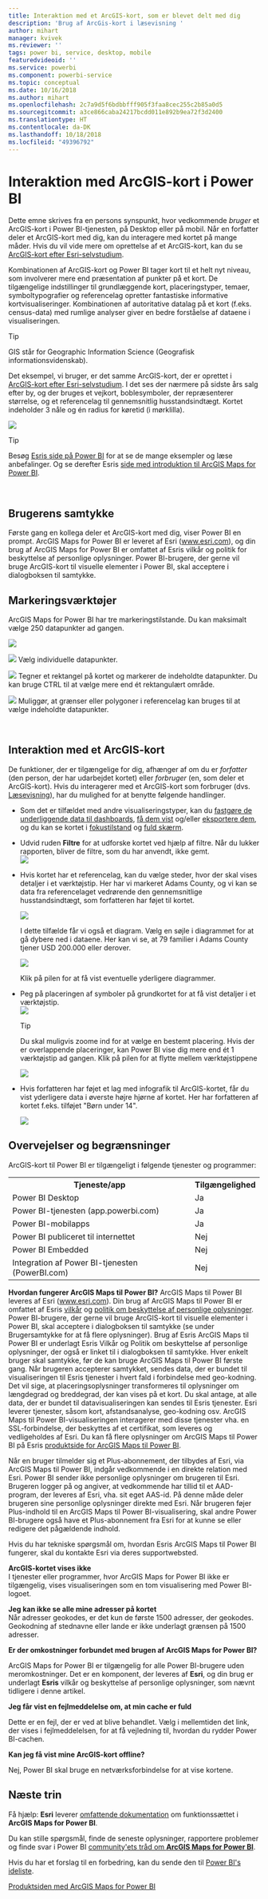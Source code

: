```yaml
---
title: Interaktion med et ArcGIS-kort, som er blevet delt med dig
description: 'Brug af ArcGis-kort i læsevisning '
author: mihart
manager: kvivek
ms.reviewer: ''
tags: power bi, service, desktop, mobile
featuredvideoid: ''
ms.service: powerbi
ms.component: powerbi-service
ms.topic: conceptual
ms.date: 10/16/2018
ms.author: mihart
ms.openlocfilehash: 2c7a9d5f6bdbbfff905f3faa8cec255c2b85a0d5
ms.sourcegitcommit: a3ce866caba24217bcdd011e892b9ea72f3d2400
ms.translationtype: HT
ms.contentlocale: da-DK
ms.lasthandoff: 10/18/2018
ms.locfileid: "49396792"
---
```

# <a name="interacting-with-arcgis-maps-in-power-bi"></a>Interaktion med ArcGIS-kort i Power BI
Dette emne skrives fra en persons synspunkt, hvor vedkommende *bruger* et ArcGIS-kort i Power BI-tjenesten, på Desktop eller på mobil. Når en forfatter deler et ArcGIS-kort med dig, kan du interagere med kortet på mange måder.  Hvis du vil vide mere om oprettelse af et ArcGIS-kort, kan du se [ArcGIS-kort efter Esri-selvstudium](../power-bi-visualization-arcgis.md).

Kombinationen af ArcGIS-kort og Power BI tager kort til et helt nyt niveau, som involverer mere end præsentation af punkter på et kort. De tilgængelige indstillinger til grundlæggende kort, placeringstyper, temaer, symboltypografier og referencelag opretter fantastiske informative kortvisualiseringer. Kombinationen af autoritative datalag på et kort (f.eks. census-data) med rumlige analyser giver en bedre forståelse af dataene i visualiseringen.

> [!TIP]
> GIS står for Geographic Information Science (Geografisk informationsvidenskab).
> 

Det eksempel, vi bruger, er det samme ArcGIS-kort, der er oprettet i [ArcGIS-kort efter Esri-selvstudium](../power-bi-visualization-arcgis.md). I det ses der nærmere på sidste års salg efter by, og der bruges et vejkort, boblesymboler, der repræsenterer størrelse, og et referencelag til gennemsnitlig husstandsindtægt. Kortet indeholder 3 nåle og én radius for køretid (i mørklilla).

![](media/power-bi-visualizations-arcgis/power-bi-arcgis-esri-new.png)

> [!TIP]
> Besøg [Esris side på Power BI](https://www.esri.com/powerbi) for at se de mange eksempler og læse anbefalinger. Og se derefter Esris [side med introduktion til ArcGIS Maps for Power BI](https://doc.arcgis.com/en/maps-for-powerbi/get-started/about-maps-for-power-bi.htm).
> 
> 

<br/>

## <a name="user-consent"></a>Brugerens samtykke
Første gang en kollega deler et ArcGIS-kort med dig, viser Power BI en prompt. ArcGIS Maps for Power BI er leveret af Esri (www.esri.com), og din brug af ArcGIS Maps for Power BI er omfattet af Esris vilkår og politik for beskyttelse af personlige oplysninger. Power BI-brugere, der gerne vil bruge ArcGIS-kort til visuelle elementer i Power BI, skal acceptere i dialogboksen til samtykke.

## <a name="selection-tools"></a>Markeringsværktøjer
ArcGIS Maps for Power BI har tre markeringstilstande. Du kan maksimalt vælge 250 datapunkter ad gangen.

![](media/power-bi-visualizations-arcgis/power-bi-esri-selection-tools2.png)

![](media/power-bi-visualizations-arcgis/power-bi-esri-selection-single2.png) Vælg individuelle datapunkter.

![](media/power-bi-visualizations-arcgis/power-bi-esri-selection-marquee2.png) Tegner et rektangel på kortet og markerer de indeholdte datapunkter. Du kan bruge CTRL til at vælge mere end ét rektangulært område.

![](media/power-bi-visualizations-arcgis/power-bi-esri-selection-reference-layer2.png) Muliggør, at grænser eller polygoner i referencelag kan bruges til at vælge indeholdte datapunkter.

<br/>

## <a name="interacting-with-an-arcgis-map"></a>Interaktion med et ArcGIS-kort
De funktioner, der er tilgængelige for dig, afhænger af om du er *forfatter* (den person, der har udarbejdet kortet) eller *forbruger* (en, som deler et ArcGIS-kort). Hvis du interagerer med et ArcGIS-kort som forbruger (dvs. [Læsevisning](../consumer/end-user-reading-view.md)), har du mulighed for at benytte følgende handlinger.

* Som det er tilfældet med andre visualiseringstyper, kan du [fastgøre de underliggende data til dashboards](../service-dashboard-pin-tile-from-report.md), [få dem vist](../consumer/end-user-show-data.md) og/eller [eksportere dem](power-bi-visualization-export-data.md), og du kan se kortet i [fokustilstand](../consumer/end-user-focus.md) og [fuld skærm](../service-fullscreen-mode.md).    
* Udvid ruden **Filtre** for at udforske kortet ved hjælp af filtre. Når du lukker rapporten, bliver de filtre, som du har anvendt, ikke gemt.    
    ![](media/power-bi-visualizations-arcgis/power-bi-filter-newer.png)  
* Hvis kortet har et referencelag, kan du vælge steder, hvor der skal vises detaljer i et værktøjstip. Her har vi markeret Adams County, og vi kan se data fra referencelaget vedrørende den gennemsnitlige husstandsindtægt, som forfatteren har føjet til kortet.
  
    ![](media/power-bi-visualizations-arcgis/power-bi-reference-layer.png)  
  
    I dette tilfælde får vi også et diagram. Vælg en søjle i diagrammet for at gå dybere ned i dataene. Her kan vi se, at 79 familier i Adams County tjener USD 200.000 eller derover.
  
    ![](media/power-bi-visualizations-arcgis/power-bi-tooltip-chart.png)
  
    Klik på pilen for at få vist eventuelle yderligere diagrammer.
* Peg på placeringen af symboler på grundkortet for at få vist detaljer i et værktøjstip.     
  ![](media/power-bi-visualizations-arcgis/power-bi-arcgis-hover.png)
  
  > [!TIP]
  > Du skal muligvis zoome ind for at vælge en bestemt placering.  Hvis der er overlappende placeringer, kan Power BI vise dig mere end ét 1 værktøjstip ad gangen. Klik på pilen for at flytte mellem værktøjstippene
  > 
  > ![](media/power-bi-visualizations-arcgis/power-bi-3-screens.png)
  > 
  > 
* Hvis forfatteren har føjet et lag med infografik til ArcGIS-kortet, får du vist yderligere data i øverste højre hjørne af kortet.  Her har forfatteren af kortet f.eks. tilføjet "Børn under 14".
  
    ![](media/power-bi-visualizations-arcgis/power-bi-demographics.png)

## <a name="considerations-and-limitations"></a>Overvejelser og begrænsninger
ArcGIS-kort til Power BI er tilgængeligt i følgende tjenester og programmer:

<table>
<tr><th>Tjeneste/app</th><th>Tilgængelighed</th></tr>
<tr>
<td>Power BI Desktop</td>
<td>Ja</td>
</tr>
<tr>
<td>Power BI-tjenesten (app.powerbi.com)</td>
<td>Ja</td>
</tr>
<tr>
<td>Power BI-mobilapps</td>
<td>Ja</td>
</tr>
<tr>
<td>Power BI publiceret til internettet</td>
<td>Nej</td>
</tr>
<tr>
<td>Power BI Embedded</td>
<td>Nej</td>
</tr>
<tr>
<td>Integration af Power BI-tjenesten (PowerBI.com)</td>
<td>Nej</td>
</tr>
</table>

**Hvordan fungerer ArcGIS Maps til Power BI?**
ArcGIS Maps til Power BI leveres af Esri (www.esri.com). Din brug af ArcGIS Maps til Power BI er omfattet af Esris [vilkår](https://go.microsoft.com/fwlink/?LinkID=8263222) og [politik om beskyttelse af personlige oplysninger](https://go.microsoft.com/fwlink/?LinkID=826323). Power BI-brugere, der gerne vil bruge ArcGIS-kort til visuelle elementer i Power BI, skal acceptere i dialogboksen til samtykke (se under Brugersamtykke for at få flere oplysninger).  Brug af Esris ArcGIS Maps til Power BI er underlagt Esris Vilkår og Politik om beskyttelse af personlige oplysninger, der også er linket til i dialogboksen til samtykke. Hver enkelt bruger skal samtykke, før de kan bruge ArcGIS Maps til Power BI første gang. Når brugeren accepterer samtykket, sendes data, der er bundet til visualiseringen til Esris tjenester i hvert fald i forbindelse med geo-kodning. Det vil sige, at placeringsoplysninger transformeres til oplysninger om længdegrad og breddegrad, der kan vises på et kort. Du skal antage, at alle data, der er bundet til datavisualiseringen kan sendes til Esris tjenester. Esri leverer tjenester, såsom kort, afstandsanalyse, geo-kodning osv. ArcGIS Maps til Power BI-visualiseringen interagerer med disse tjenester vha. en SSL-forbindelse, der beskyttes af et certifikat, som leveres og vedligeholdes af Esri. Du kan få flere oplysninger om ArcGIS Maps til Power BI på Esris [produktside for ArcGIS Maps til Power BI](https://www.esri.com/powerbi).

Når en bruger tilmelder sig et Plus-abonnement, der tilbydes af Esri, via ArcGIS Maps til Power BI, indgår vedkommende i en direkte relation med Esri. Power BI sender ikke personlige oplysninger om brugeren til Esri. Brugeren logger på og angiver, at vedkommende har tillid til et AAD-program, der leveres af Esri, vha. sit eget AAS-id. På denne måde deler brugeren sine personlige oplysninger direkte med Esri. Når brugeren føjer Plus-indhold til en ArcGIS Maps til Power BI-visualisering, skal andre Power BI-brugere også have et Plus-abonnement fra Esri for at kunne se eller redigere det pågældende indhold. 

Hvis du har tekniske spørgsmål om, hvordan Esris ArcGIS Maps til Power BI fungerer, skal du kontakte Esri via deres supportwebsted.

**ArcGIS-kortet vises ikke**    
I tjenester eller programmer, hvor ArcGIS Maps for Power BI ikke er tilgængelig, vises visualiseringen som en tom visualisering med Power BI-logoet.

**Jeg kan ikke se alle mine adresser på kortet**    
Når adresser geokodes, er det kun de første 1500 adresser, der geokodes. Geokodning af stednavne eller lande er ikke underlagt grænsen på 1500 adresser.

**Er der omkostninger forbundet med brugen af ArcGIS Maps for Power BI?**

ArcGIS Maps for Power BI er tilgængelig for alle Power BI-brugere uden meromkostninger. Det er en komponent, der leveres af **Esri**, og din brug er underlagt **Esris** vilkår og beskyttelse af personlige oplysninger, som nævnt tidligere i denne artikel.

**Jeg får vist en fejlmeddelelse om, at min cache er fuld**

Dette er en fejl, der er ved at blive behandlet.  Vælg i mellemtiden det link, der vises i fejlmeddelelsen, for at få vejledning til, hvordan du rydder Power BI-cachen.

**Kan jeg få vist mine ArcGIS-kort offline?**

Nej, Power BI skal bruge en netværksforbindelse for at vise kortene.

## <a name="next-steps"></a>Næste trin
Få hjælp: **Esri** leverer [omfattende dokumentation](https://go.microsoft.com/fwlink/?LinkID=828772) om funktionssættet i **ArcGIS Maps for Power BI**.

Du kan stille spørgsmål, finde de seneste oplysninger, rapportere problemer og finde svar i Power BI [community'ets tråd om **ArcGIS Maps for Power BI**](https://go.microsoft.com/fwlink/?LinkID=828771).

Hvis du har et forslag til en forbedring, kan du sende den til [Power BI's ideliste](https://ideas.powerbi.com).

[Produktsiden med ArcGIS Maps for Power BI](https://www.esri.com/powerbi)

